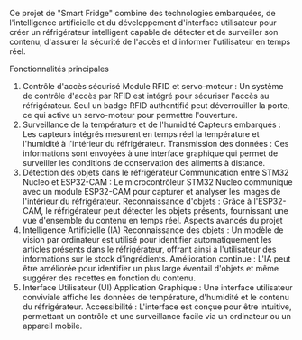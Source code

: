 
Ce projet de "Smart Fridge" combine des technologies embarquées, de l'intelligence artificielle et du développement d'interface utilisateur pour créer un réfrigérateur intelligent capable de détecter et de surveiller son contenu, d'assurer la sécurité de l'accès et d'informer l'utilisateur en temps réel.

Fonctionnalités principales
1. Contrôle d'accès sécurisé
Module RFID et servo-moteur : Un système de contrôle d'accès par RFID est intégré pour sécuriser l'accès au réfrigérateur. Seul un badge RFID authentifié peut déverrouiller la porte, ce qui active un servo-moteur pour permettre l'ouverture.
2. Surveillance de la température et de l'humidité
Capteurs embarqués : Les capteurs intégrés mesurent en temps réel la température et l'humidité à l'intérieur du réfrigérateur.
Transmission des données : Ces informations sont envoyées à une interface graphique qui permet de surveiller les conditions de conservation des aliments à distance.
3. Détection des objets dans le réfrigérateur
Communication entre STM32 Nucleo et ESP32-CAM : Le microcontrôleur STM32 Nucleo communique avec un module ESP32-CAM pour capturer et analyser les images de l'intérieur du réfrigérateur.
Reconnaissance d'objets : Grâce à l'ESP32-CAM, le réfrigérateur peut détecter les objets présents, fournissant une vue d'ensemble du contenu en temps réel.
Aspects avancés du projet
1. Intelligence Artificielle (IA)
Reconnaissance des objets : Un modèle de vision par ordinateur est utilisé pour identifier automatiquement les articles présents dans le réfrigérateur, offrant ainsi à l'utilisateur des informations sur le stock d'ingrédients.
Amélioration continue : L'IA peut être améliorée pour identifier un plus large éventail d'objets et même suggérer des recettes en fonction du contenu.
2. Interface Utilisateur (UI)
Application Graphique : Une interface utilisateur conviviale affiche les données de température, d'humidité et le contenu du réfrigérateur.
Accessibilité : L'interface est conçue pour être intuitive, permettant un contrôle et une surveillance facile via un ordinateur ou un appareil mobile.

